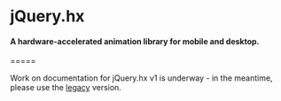 # jQuery.hx

#### A hardware-accelerated animation library for mobile and desktop.
=====

Work on documentation for jQuery.hx v1 is underway - in the meantime, please use the <a href="jquery.hx/tree/v0.7.5">legacy</a> version.
